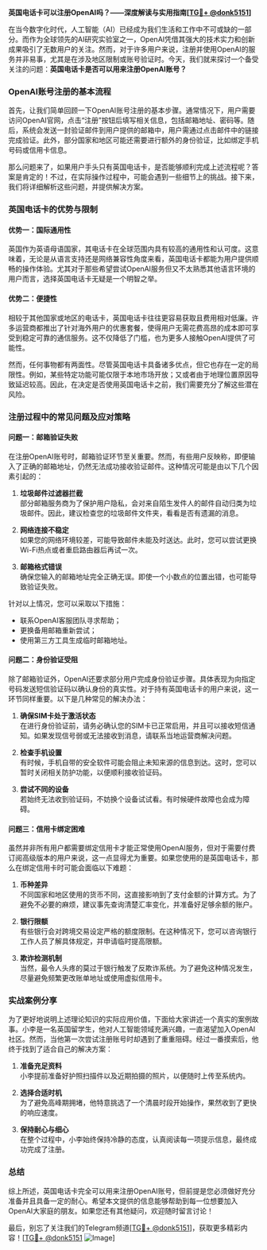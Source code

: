 **英国电话卡可以注册OpenAI吗？——深度解读与实用指南[[TG💪+ @donk5151](https://t.me/s/donk5151)]**

在当今数字化时代，人工智能（AI）已经成为我们生活和工作中不可或缺的一部分。而作为全球领先的AI研究实验室之一，OpenAI凭借其强大的技术实力和创新成果吸引了无数用户的关注。然而，对于许多用户来说，注册并使用OpenAI的服务并非易事，尤其是在涉及地区限制或账号验证时。今天，我们就来探讨一个备受关注的问题：**英国电话卡是否可以用来注册OpenAI账号？**

### OpenAI账号注册的基本流程

首先，让我们简单回顾一下OpenAI账号注册的基本步骤。通常情况下，用户需要访问OpenAI官网，点击“注册”按钮后填写相关信息，包括邮箱地址、密码等。随后，系统会发送一封验证邮件到用户提供的邮箱中，用户需通过点击邮件中的链接完成验证。此外，部分国家和地区可能还需要进行额外的身份验证，比如绑定手机号码或信用卡信息。

那么问题来了，如果用户手头只有英国电话卡，是否能够顺利完成上述流程呢？答案是肯定的！不过，在实际操作过程中，可能会遇到一些细节上的挑战。接下来，我们将详细解析这些问题，并提供解决方案。

### 英国电话卡的优势与限制

#### 优势一：国际通用性
英国作为英语母语国家，其电话卡在全球范围内具有较高的通用性和认可度。这意味着，无论是从语言支持还是网络兼容性角度来看，英国电话卡都能为用户提供顺畅的操作体验。尤其对于那些希望尝试OpenAI服务但又不太熟悉其他语言环境的用户而言，选择英国电话卡无疑是一个明智之举。

#### 优势二：便捷性
相较于其他国家或地区的电话卡，英国电话卡往往更容易获取且费用相对低廉。许多运营商都推出了针对海外用户的优惠套餐，使得用户无需花费高昂的成本即可享受到稳定可靠的通信服务。这不仅降低了门槛，也为更多人接触OpenAI提供了可能性。

然而，任何事物都有两面性。尽管英国电话卡具备诸多优点，但它也存在一定的局限性。例如，某些特定功能可能仅限于本地市场开放；又或者由于地理位置原因导致延迟较高。因此，在决定是否使用英国电话卡之前，我们需要充分了解这些潜在风险。

### 注册过程中的常见问题及应对策略

#### 问题一：邮箱验证失败
在注册OpenAI账号时，邮箱验证环节至关重要。然而，有些用户反映称，即便输入了正确的邮箱地址，仍然无法成功接收验证邮件。这种情况可能是由以下几个因素引起的：

1. **垃圾邮件过滤器拦截**  
   部分邮箱服务商为了保护用户隐私，会对来自陌生发件人的邮件自动归类为垃圾邮件。因此，建议检查您的垃圾邮件文件夹，看看是否有遗漏的消息。
   
2. **网络连接不稳定**  
   如果您的网络环境较差，可能导致邮件未能及时送达。此时，您可以尝试更换Wi-Fi热点或者重启路由器后再试一次。

3. **邮箱格式错误**  
   确保您输入的邮箱地址完全正确无误。即使一个小数点的位置出错，也可能导致验证失败。

针对以上情况，您可以采取以下措施：
- 联系OpenAI客服团队寻求帮助；
- 更换备用邮箱重新尝试；
- 使用第三方工具生成临时邮箱地址。

#### 问题二：身份验证受阻
除了邮箱验证外，OpenAI还要求部分用户完成身份验证步骤。具体表现为向指定号码发送短信验证码以确认身份的真实性。对于持有英国电话卡的用户来说，这一环节同样重要。以下是几种常见的解决办法：

1. **确保SIM卡处于激活状态**  
   在进行身份验证前，请务必确认您的SIM卡已正常启用，并且可以接收短信通知。如果发现信号弱或无法接收到消息，请联系当地运营商解决问题。

2. **检查手机设置**  
   有时候，手机自带的安全软件可能会阻止未知来源的信息到达。这时，您可以暂时关闭相关防护功能，以便顺利接收验证码。

3. **尝试不同的设备**  
   若始终无法收到验证码，不妨换个设备试试看。有时候硬件故障也会成为障碍。

#### 问题三：信用卡绑定困难
虽然并非所有用户都需要绑定信用卡才能正常使用OpenAI服务，但对于需要付费订阅高级版本的用户来说，这一点显得尤为重要。如果您使用的是英国电话卡，那么在绑定信用卡时可能会面临以下难题：

1. **币种差异**  
   不同国家和地区使用的货币不同，这直接影响到了支付金额的计算方式。为了避免不必要的麻烦，建议事先查询清楚汇率变化，并准备好足够余额的账户。

2. **银行限额**  
   有些银行会对跨境交易设定严格的额度限制。在这种情况下，您可以咨询银行工作人员了解具体规定，并申请临时提高限额。

3. **欺诈检测机制**  
   当然，最令人头疼的莫过于银行触发了反欺诈系统。为了避免这种情况发生，尽量避免频繁更改账单地址或使用虚拟信用卡。

### 实战案例分享

为了更好地说明上述理论知识的实际应用价值，下面给大家讲述一个真实的案例故事。小李是一名英国留学生，他对人工智能领域充满兴趣，一直渴望加入OpenAI社区。然而，当他第一次尝试注册账号时却遇到了重重阻碍。经过一番摸索后，他终于找到了适合自己的解决方案：

1. **准备充足资料**  
   小李提前准备好护照扫描件以及近期拍摄的照片，以便随时上传至系统内。

2. **选择合适时机**  
   为了避免高峰期拥堵，他特意挑选了一个清晨时段开始操作，果然收到了更快的响应速度。

3. **保持耐心与细心**  
   在整个过程中，小李始终保持冷静的态度，认真阅读每一项提示信息，最终成功完成了注册。

### 总结

综上所述，英国电话卡完全可以用来注册OpenAI账号，但前提是您必须做好充分准备并且具备一定的耐心。希望本文提供的信息能够帮助到每一位想要加入OpenAI大家庭的朋友。如果您还有其他疑问，欢迎随时留言讨论！

最后，别忘了关注我们的Telegram频道[[TG💪+ @donk5151](https://t.me/s/donk5151)]，获取更多精彩内容！[[TG💪+ @donk5151](https://t.me/s/donk5151) ![Image](https://i.postimg.cc/rwNCRYN7/Snipaste-2025-04-30-17-27-05.png)]